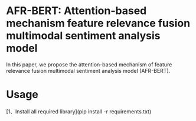 # AFR-BERT: Attention-based mechanism feature relevance fusion multimodal sentiment analysis model
In this paper, we propose the attention-based mechanism of feature relevance fusion multimodal sentiment analysis model (AFR-BERT).
# Usage
[1、Install all required library](pip install -r requirements.txt)<br>
